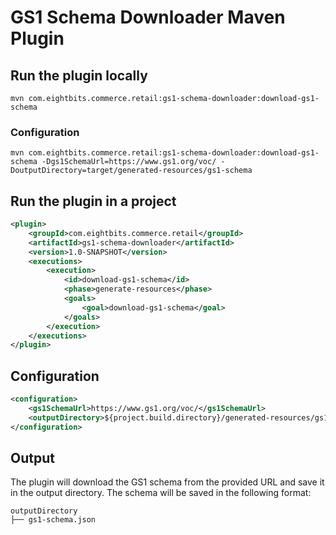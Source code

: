 # GS1 Schema Downloader Maven Plugin 

## Run the plugin locally
```shell
mvn com.eightbits.commerce.retail:gs1-schema-downloader:download-gs1-schema
```
### Configuration
```shell
mvn com.eightbits.commerce.retail:gs1-schema-downloader:download-gs1-schema -Dgs1SchemaUrl=https://www.gs1.org/voc/ -DoutputDirectory=target/generated-resources/gs1-schema
```

## Run the plugin in a project
```xml
<plugin>
    <groupId>com.eightbits.commerce.retail</groupId>
    <artifactId>gs1-schema-downloader</artifactId>
    <version>1.0-SNAPSHOT</version>
    <executions>
        <execution>
            <id>download-gs1-schema</id>
            <phase>generate-resources</phase>
            <goals>
                <goal>download-gs1-schema</goal>
            </goals>
        </execution>
    </executions>
</plugin>
```

## Configuration
```xml
<configuration>
    <gs1SchemaUrl>https://www.gs1.org/voc/</gs1SchemaUrl>
    <outputDirectory>${project.build.directory}/generated-resources/gs1-schema</outputDirectory>
</configuration>
```

## Output
The plugin will download the GS1 schema from the provided URL and save it in the output directory. The schema will be saved in the following format:
```
outputDirectory
├── gs1-schema.json
``` 
